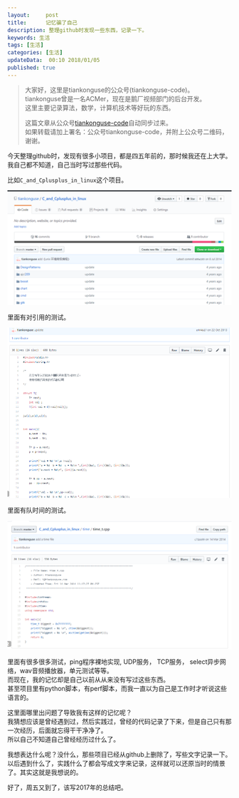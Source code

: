 ```yaml
---   
layout:     post  
title:      记忆骗了自己  
description: 整理github时发现一些东西，记录一下。    
keywords: 生活  
tags: [生活]  
categories: [生活]  
updateData:  00:10 2018/01/05
published: true  
---  
```

  
  
>   
> 大家好，这里是tiankonguse的公众号(tiankonguse-code)。    
> tiankonguse曾是一名ACMer，现在是鹅厂视频部门的后台开发。    
> 这里主要记录算法，数学，计算机技术等好玩的东西。   
>      
> 这篇文章从公众号[tiankonguse-code](https://mp.weixin.qq.com/s/XD3ZL6cUSDh4UCrC8eMoLw)自动同步过来。    
> 如果转载请加上署名：公众号tiankonguse-code，并附上公众号二维码，谢谢。  
>   
>    
  


今天整理github时，发现有很多小项目，都是四五年前的，那时候我还在上大学。  
我自己都不知道，自己当时写过那些代码。  


比如`C_and_Cplusplus_in_linux`这个项目。  

![](/images/2018/01/c_linux_main.png)

里面有对引用的测试。  

![](/images/2018/01/c_linux_list.png)

里面有队时间的测试。  

![](/images/2018/01/c_linux_time.png)


里面有很多很多测试，ping程序裸地实现, UDP服务， TCP服务， select异步网络，wav音频播放器，单元测试等等。  
而现在，我的记忆却是自己以前从从来没有写过这些东西。  
甚至项目里有python脚本，有perf脚本，而我一直以为自己是工作时才听说这些语言的。  
 

这里面哪里出问题了导致我有这样的记忆呢？  
我猜想应该是曾经遇到过，然后实践过，曾经的代码记录了下来，但是自己只有那一次经历，后面就忘得干干净净了。  
所以自己不知道自己曾经经历过什么了。  


我想表达什么呢？没什么，那些项目已经从github上删除了，写些文字记录一下。  
以后遇到什么了，实践什么了都会写成文字来记录，这样就可以还原当时的情景了。其实这就是我想说的。    


好了，周五又到了，该写2017年的总结吧。  
